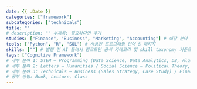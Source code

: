 ```yaml
---
date: {{ .Date }}
categories: ["framework"]
subcategories: ["technicals"]
title: ""
# description: "" 부제목: 필요하다면 추가
studies: ["Finance", "Business", "Marketing", "Accounting"] # 해당 분야 선택 (상경)
tools: ["Python", "R", "SQL"] # 사용된 프로그래밍 언어 & 패키지
skills: [""] # 발행 전 AI 돌려서 링크드인 공식 카테고리 및 skill taxonomy 기준으로 핵심 quantitative/qualitative/technical/academic skill set 만 ["skill1", "skill2", ...] 1열 형태로 추출
tags: ["Cognitive Framework"]
# 세부 분야 1: STEM ― Programming (Data Science, Data Analytics, DB, Algorithm, ML, AI) / Mathematics / Statistics;
# 세부 분야 2: Letters ― Humanities / Social Science ― Political Theory, Legal Theory, Economics (Macroeconomics, Microeconomics);
# 세부 분야 3: Technicals ― Business (Sales Strategy, Case Study) / Finance (Portfolio Management, Asset Allocation, M&A, Valuation, Equity Research, Equity Analysis, Fixed Income Analysis, Accounting) / Marketing (Branding, Positioning, Consumer Behavior, Marketing Analytics, Marketing Research);
# 공부 방법: Book, Lecture, Class
---
```

